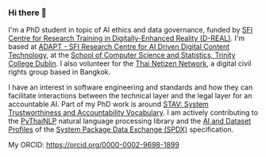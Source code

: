 ### Hi there 👋

<!--
**bact/bact** is a ✨ _special_ ✨ repository because its `README.md` (this file) appears on your GitHub profile.

Here are some ideas to get you started:

- 🔭 I’m currently working on ...
- 🌱 I’m currently learning ...
- 👯 I’m looking to collaborate on ...
- 🤔 I’m looking for help with ...
- 💬 Ask me about ...
- 📫 How to reach me: ...
- 😄 Pronouns: ...
- ⚡ Fun fact: ...
-->

I'm a PhD student in topic of AI ethics and data governance, funded by [SFI Centre for Research Training in Digitally-Enhanced Reality (D-REAL)](https://d-real.ie/). I'm based at [ADAPT - SFI Research Centre for AI Driven Digital Content Technology](https://www.adaptcentre.ie/), at the [School of Computer Science and Statistics, Trinity College Dublin](https://www.scss.tcd.ie/). I also volunteer for the [Thai Netizen Network](https://twitter.com/thainetizen), a digital civil rights group based in Bangkok.

I have an interest in software engineering and standards and how they can facilitate interactions between the technical layer and the legal layer for an accountable AI. Part of my PhD work is around [STAV: System Trustworthiness and Accountability Vocabulary](https://github.com/bact/stav). I am actively contributing to the [PyThaiNLP](https://github.com/PyThaiNLP/pythainlp/) natural language processing library and the [AI and Dataset Profiles](https://www.linuxfoundation.org/research/ai-bom) of the [System Package Data Exchange (SPDX)](https://github.com/spdx/spdx-spec) specification.

My ORCID: <https://orcid.org/0000-0002-9698-1899>
